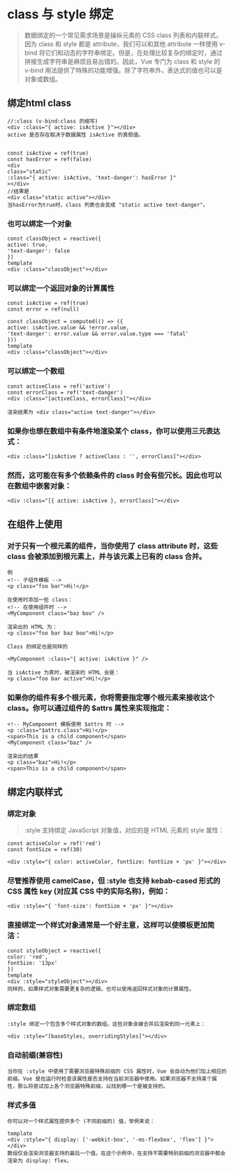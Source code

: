# class 与 style 绑定
>数据绑定的一个常见需求场景是操纵元素的 CSS class 列表和内联样式。因为 class 和 style 都是 attribute，我们可以和其他 attribute 一样使用 v-bind 将它们和动态的字符串绑定。但是，在处理比较复杂的绑定时，通过拼接生成字符串是麻烦且易出错的。因此，Vue 专门为 class 和 style 的 v-bind 用法提供了特殊的功能增强。除了字符串外，表达式的值也可以是对象或数组。

## 绑定html class
    
    //:class (v-bind:class 的缩写) 
    <div :class="{ active: isActive }"></div>
    active 是否存在取决于数据属性 isActive 的真假值。

    
    const isActive = ref(true)
    const hasError = ref(false)
    <div
    class="static"
    :class="{ active: isActive, 'text-danger': hasError }"
    ></div>
    //结果是
    <div class="static active"></div>
    当hasError为true时，class 列表也会变成 "static active text-danger"。

### 也可以绑定一个对象
    const classObject = reactive({
    active: true,
    'text-danger': false
    })
    template
    <div :class="classObject"></div>

### 可以绑定一个返回对象的计算属性
    const isActive = ref(true)
    const error = ref(null)

    const classObject = computed(() => ({
    active: isActive.value && !error.value,
    'text-danger': error.value && error.value.type === 'fatal'
    }))
    template
    <div :class="classObject"></div>

### 可以绑定一个数组

    const activeClass = ref('active')
    const errorClass = ref('text-danger')
    <div :class="[activeClass, errorClass]"></div>

    渲染结果为 <div class="active text-danger"></div>

### 如果你也想在数组中有条件地渲染某个 class，你可以使用三元表达式：
    <div :class="[isActive ? activeClass : '', errorClass]"></div>

### 然而，这可能在有多个依赖条件的 class 时会有些冗长。因此也可以在数组中嵌套对象：

    <div :class="[{ active: isActive }, errorClass]"></div>

## 在组件上使用
### 对于只有一个根元素的组件，当你使用了 class attribute 时，这些 class 会被添加到根元素上，并与该元素上已有的 class 合并。
    例
    <!-- 子组件模板 -->
    <p class="foo bar">Hi!</p>

    在使用时添加一些 class：
    <!-- 在使用组件时 -->
    <MyComponent class="baz boo" />

    渲染出的 HTML 为：
    <p class="foo bar baz boo">Hi!</p>

    Class 的绑定也是同样的

    <MyComponent :class="{ active: isActive }" />

    当 isActive 为真时，被渲染的 HTML 会是：
    <p class="foo bar active">Hi!</p>

### 如果你的组件有多个根元素，你将需要指定哪个根元素来接收这个 class。你可以通过组件的 $attrs 属性来实现指定：
    
    <!-- MyComponent 模板使用 $attrs 时 -->
    <p :class="$attrs.class">Hi!</p>
    <span>This is a child component</span>
    <MyComponent class="baz" />

    渲染出的结果
    <p class="baz">Hi!</p>
    <span>This is a child component</span>

## 绑定内联样式

### 绑定对象
> :style 支持绑定 JavaScript 对象值，对应的是 HTML 元素的 style 属性：

    const activeColor = ref('red')
    const fontSize = ref(30)
    
    <div :style="{ color: activeColor, fontSize: fontSize + 'px' }"></div>
### 尽管推荐使用 camelCase，但 :style 也支持 kebab-cased 形式的 CSS 属性 key (对应其 CSS 中的实际名称)，例如：

    <div :style="{ 'font-size': fontSize + 'px' }"></div>

### 直接绑定一个样式对象通常是一个好主意，这样可以使模板更加简洁：


    const styleObject = reactive({
    color: 'red',
    fontSize: '13px'
    })
    template
    <div :style="styleObject"></div>
    同样的，如果样式对象需要更复杂的逻辑，也可以使用返回样式对象的计算属性。

### 绑定数组

    :style 绑定一个包含多个样式对象的数组。这些对象会被合并后渲染到同一元素上：

    <div :style="[baseStyles, overridingStyles]"></div>

### 自动前缀(兼容性)
    当你在 :style 中使用了需要浏览器特殊前缀的 CSS 属性时，Vue 会自动为他们加上相应的前缀。Vue 是在运行时检查该属性是否支持在当前浏览器中使用。如果浏览器不支持某个属性，那么将尝试加上各个浏览器特殊前缀，以找到哪一个是被支持的。

### 样式多值​
    你可以对一个样式属性提供多个 (不同前缀的) 值，举例来说：

    template
    <div :style="{ display: ['-webkit-box', '-ms-flexbox', 'flex'] }"></div>
    数组仅会渲染浏览器支持的最后一个值。在这个示例中，在支持不需要特别前缀的浏览器中都会渲染为 display: flex。